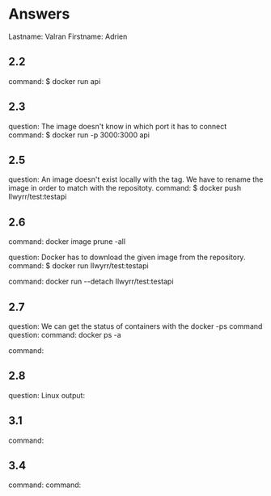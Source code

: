 # Answers

Lastname: Valran
Firstname: Adrien

## 2.2
command: $ docker run api

## 2.3
question: The image doesn't know in which port it has to connect
command: $ docker run -p 3000:3000 api

## 2.5
question: An image doesn't exist locally with the tag. We have to rename the image in order to match with the repositoty.
command: $ docker push Ilwyrr/test:testapi

## 2.6
command: docker image prune -all

question: Docker has to download the given image from the repository.
command: $ docker run Ilwyrr/test:testapi

command: docker run --detach Ilwyrr/test:testapi

## 2.7
question: We can get the status of containers with the docker -ps command
question:
command: docker ps -a

command:

## 2.8
question: Linux
output:

## 3.1
command:

## 3.4
command:
command:
